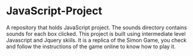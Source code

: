 # JavaScript-Project
A repository that holds JavaScript project. The sounds directory contains sounds for each box clicked. 
This project is built using intermediate level Javascript and Jquery skiils. 
It is a replica of the Simon Game, you check and follow the instructions of the game online to know how to play it.

